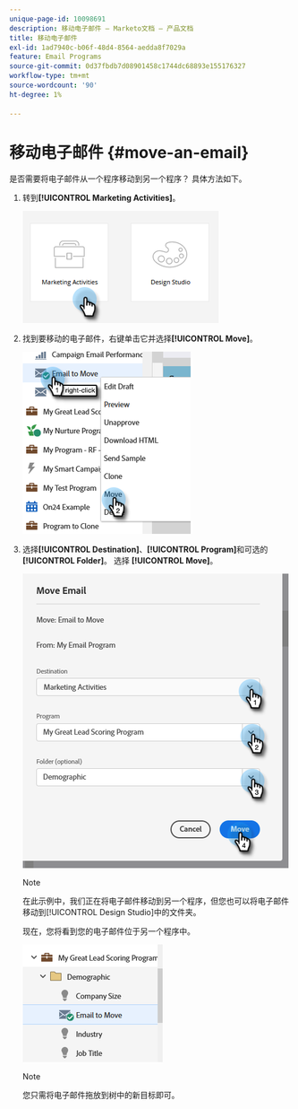 ```yaml
---
unique-page-id: 10098691
description: 移动电子邮件 — Marketo文档 — 产品文档
title: 移动电子邮件
exl-id: 1ad7940c-b06f-48d4-8564-aedda8f7029a
feature: Email Programs
source-git-commit: 0d37fbdb7d08901458c1744dc68893e155176327
workflow-type: tm+mt
source-wordcount: '90'
ht-degree: 1%

---
```


# 移动电子邮件 {#move-an-email}

是否需要将电子邮件从一个程序移动到另一个程序？ 具体方法如下。

1. 转到&#x200B;**[!UICONTROL Marketing Activities]**。

   ![](assets/move-an-email-1.png)

1. 找到要移动的电子邮件，右键单击它并选择&#x200B;**[!UICONTROL Move]**。

   ![](assets/move-an-email-2.png)

1. 选择&#x200B;**[!UICONTROL Destination]**、**[!UICONTROL Program]**&#x200B;和可选的&#x200B;**[!UICONTROL Folder]**。 选择 **[!UICONTROL Move]**。

   ![](assets/move-an-email-3.png)

   >[!NOTE]
   >
   >在此示例中，我们正在将电子邮件移动到另一个程序，但您也可以将电子邮件移动到[!UICONTROL Design Studio]中的文件夹。

   现在，您将看到您的电子邮件位于另一个程序中。

   ![](assets/move-an-email-4.png)

   >[!NOTE]
   >
   >您只需将电子邮件拖放到树中的新目标即可。
